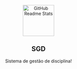 <p align="center">
 <img width="100px" src="https://forums.terraria.org/data/avatars/o/74/74259.jpg?1482664866" align="center" alt="GitHub Readme Stats" />
 <h2 align="center">SGD</h2>
 <p align="center">Sistema de gestão de disciplina!</p>
